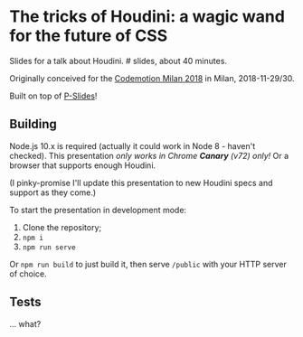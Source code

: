 The tricks of Houdini: a wagic wand for the future of CSS
=========================================================

Slides for a talk about Houdini. # slides, about 40 minutes.

Originally conceived for the [Codemotion Milan 2018](https://milan2018.codemotionworld.com/speaker/4243/) in Milan, 2018-11-29/30.

Built on top of [P-Slides](https://github.com/MaxArt2501/p-slides)!

## Building

Node.js 10.x is required (actually it could work in Node 8 - haven't checked). This presentation *only works in Chrome **Canary** (v72) only!* Or a browser that supports enough Houdini.

(I pinky-promise I'll update this presentation to new Houdini specs and support as they come.)

To start the presentation in development mode:

1. Clone the repository;
2. `npm i`
3. `npm run serve`

Or `npm run build` to just build it, then serve `/public` with your HTTP server of choice.

## Tests

... what?
